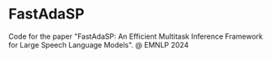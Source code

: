# FastAdaSP
Code for the paper "FastAdaSP: An Efficient Multitask Inference Framework for Large Speech Language Models". @ EMNLP 2024
